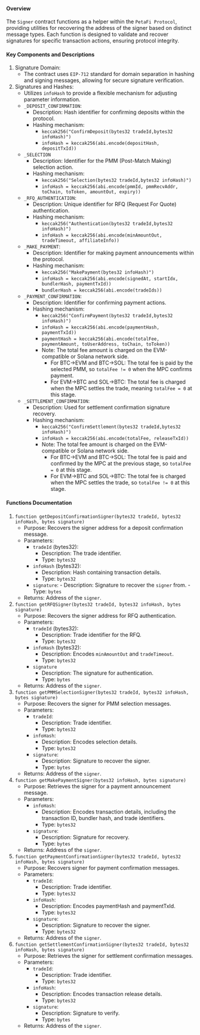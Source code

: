 #### Overview

The `Signer` contract functions as a helper within the `PetaFi Protocol`, providing utilities for recovering the address of the signer based on distinct message types. Each function is designed to validate and recover signatures for specific transaction actions, ensuring protocol integrity.

#### Key Components and Descriptions

1.  Signature Domain:
    - The contract uses `EIP-712` standard for domain separation in hashing and signing messages, allowing for secure signature verification.
2.  Signatures and Hashes:
    - Utilizes `infoHash` to provide a flexible mechanism for adjusting parameter information.
    - `_DEPOSIT_CONFIRMATION`:
      - Description: Hash identifier for confirming deposits within the protocol.
      - Hashing mechanism:
        - `keccak256("ConfirmDeposit(bytes32 tradeId,bytes32 infoHash)")`
        - `infoHash = keccak256(abi.encode(depositHash, depositTxId))`
    - `_SELECTION`
      - Description: Identifier for the PMM (Post-Match Making) selection action.
      - Hashing mechanism:
        - `keccak256("Selection(bytes32 tradeId,bytes32 infoHash)")`
        - `infoHash = keccak256(abi.encode(pmmId, pmmRecvAddr, toChain, toToken, amountOut, expiry))`
    - `_RFQ_AUTHENTICATION`:
      - Description: Unique identifier for RFQ (Request For Quote) authentication.
      - Hashing mechanism:
        - `keccak256("Authentication(bytes32 tradeId,bytes32 infoHash)")`
        - `infoHash = keccak256(abi.encode(minAmountOut, tradeTimeout, affiliateInfo))`
    - `_MAKE_PAYMENT`:
      - Description: Identifier for making payment announcements within the protocol.
      - Hashing mechanism:
        - `keccak256("MakePayment(bytes32 infoHash)")`
        - `infoHash = keccak256(abi.encode(signedAt, startIdx, bundlerHash, paymentTxId))`
        - `bundlerHash = keccak256(abi.encode(tradeIds))`
    - `_PAYMENT_CONFIRMATION`:
      - Description: Identifier for confirming payment actions.
      - Hashing mechanism:
        - `keccak256("ConfirmPayment(bytes32 tradeId,bytes32 infoHash)")`
        - `infoHash = keccak256(abi.encode(paymentHash, paymentTxId))`
        - `paymentHash = keccak256(abi.encode(totalFee, paymentAmount, toUserAddress, toChain, toToken))`
        - Note: The total fee amount is charged on the EVM-compatible or Solana network side.
          - For BTC->EVM and BTC->SOL: The total fee is paid by the selected PMM, so `totalFee != 0` when the MPC confirms payment.
          - For EVM->BTC and SOL->BTC: The total fee is charged when the MPC settles the trade, meaning `totalFee = 0` at this stage.
    - `_SETTLEMENT_CONFIRMATION`:
      - Description: Used for settlement confirmation signature recovery.
      - Hashing mechanism:
        - `keccak256("ConfirmSettlement(bytes32 tradeId,bytes32 infoHash)")`
        - `infoHash = keccak256(abi.encode(totalFee, releaseTxId))`
        - Note: The total fee amount is charged on the EVM-compatible or Solana network side.
          - For BTC->EVM and BTC->SOL: The total fee is paid and confirmed by the MPC at the previous stage, so `totalFee = 0` at this stage.
          - For EVM->BTC and SOL->BTC: The total fee is charged when the MPC settles the trade, so `totalFee != 0` at this stage.

#### Functions Documentation

1.  `function getDepositConfirmationSigner(bytes32 tradeId, bytes32 infoHash, bytes signature)`
    - Purpose: Recovers the signer address for a deposit confirmation message.
    - Parameters:
      - `tradeId` (bytes32):
        - Description: The trade identifier.
        - Type: `bytes32`
      - `infoHash` (bytes32):
        - Description: Hash containing transaction details.
        - Type: `bytes32`
      - `signature`: - Description: Signature to recover the `signer` from. - Type: `bytes`
    - Returns: Address of the `signer`.
2.  `function getRFQSigner(bytes32 tradeId, bytes32 infoHash, bytes signature)`
    - Purpose: Recovers the signer address for RFQ authentication.
    - Parameters:
      - `tradeId` (bytes32):
        - Description: Trade identifier for the RFQ.
        - Type: `bytes32`
      - `infoHash` (bytes32):
        - Description: Encodes `minAmountOut` and `tradeTimeout`.
        - Type: `bytes32`
      - `signature`
        - Description: The signature for authentication.
        - Type: `bytes`
    - Returns: Address of the `signer`.
3.  `function getPMMSelectionSigner(bytes32 tradeId, bytes32 infoHash, bytes signature)`
    - Purpose: Recovers the signer for PMM selection messages.
    - Parameters:
      - `tradeId`:
        - Description: Trade identifier.
        - Type: `bytes32`
      - `infoHash`:
        - Description: Encodes selection details.
        - Type: `bytes32`
      - `signature`:
        - Description: Signature to recover the signer.
        - Type: `bytes`
    - Returns: Address of the `signer`.
4.  `function getMakePaymentSigner(bytes32 infoHash, bytes signature)`
    - Purpose: Retrieves the signer for a payment announcement message.
    - Parameters:
      - `infoHash`:
        - Description: Encodes transaction details, including the transaction ID, bundler hash, and trade identifiers.
        - Type: `bytes32`
      - `signature`:
        - Description: Signature for recovery.
        - Type: `bytes`
    - Returns: Address of the `signer`.
5.  `function getPaymentConfirmationSigner(bytes32 tradeId, bytes32 infoHash, bytes signature)`
    - Purpose: Recovers signer for payment confirmation messages.
    - Parameters:
      - `tradeId`:
        - Description: Trade identifier.
        - Type: `bytes32`
      - `infoHash`:
        - Description: Encodes paymentHash and paymentTxId.
        - Type: `bytes32`
      - `signature`:
        - Description: Signature to recover the signer.
        - Type: `bytes32`
    - Returns: Address of the `signer`.
6.  `function getSettlementConfirmationSigner(bytes32 tradeId, bytes32 infoHash, bytes signature)`
    - Purpose: Retrieves the signer for settlement confirmation messages.
    - Parameters:
      - `tradeId`:
        - Description: Trade identifier.
        - Type: `bytes32`
      - `infoHash`:
        - Description: Encodes transaction release details.
        - Type: `bytes32`
      - `signature`:
        - Description: Signature to verify.
        - Type: `bytes`
    - Returns: Address of the `signer`.
